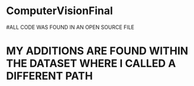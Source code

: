 # ComputerVisionFinal
#ALL CODE WAS FOUND IN AN OPEN SOURCE FILE

# MY ADDITIONS ARE FOUND WITHIN THE DATASET WHERE I CALLED A DIFFERENT PATH

